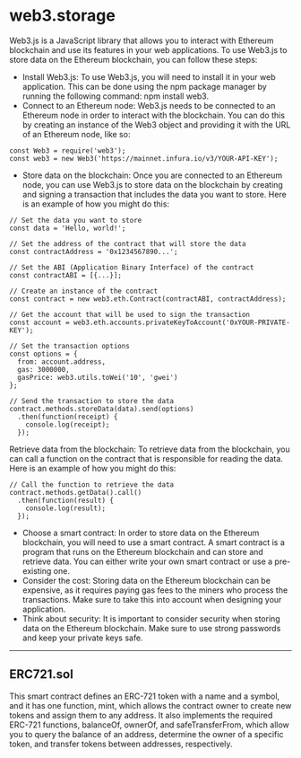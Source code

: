 # web3.storage

Web3.js is a JavaScript library that allows you to interact with Ethereum blockchain and use its features in your web applications. To use Web3.js to store data on the Ethereum blockchain, you can follow these steps:

- Install Web3.js: To use Web3.js, you will need to install it in your web application. This can be done using the npm package manager by running the following command: npm install web3.
- Connect to an Ethereum node: Web3.js needs to be connected to an Ethereum node in order to interact with the blockchain. You can do this by creating an instance of the Web3 object and providing it with the URL of an Ethereum node, like so:

```
const Web3 = require('web3');
const web3 = new Web3('https://mainnet.infura.io/v3/YOUR-API-KEY');
```

- Store data on the blockchain: Once you are connected to an Ethereum node, you can use Web3.js to store data on the blockchain by creating and signing a transaction that includes the data you want to store. Here is an example of how you might do this:

```
// Set the data you want to store
const data = 'Hello, world!';

// Set the address of the contract that will store the data
const contractAddress = '0x1234567890...';

// Set the ABI (Application Binary Interface) of the contract
const contractABI = [{...}];

// Create an instance of the contract
const contract = new web3.eth.Contract(contractABI, contractAddress);

// Get the account that will be used to sign the transaction
const account = web3.eth.accounts.privateKeyToAccount('0xYOUR-PRIVATE-KEY');

// Set the transaction options
const options = {
  from: account.address,
  gas: 3000000,
  gasPrice: web3.utils.toWei('10', 'gwei')
};

// Send the transaction to store the data
contract.methods.storeData(data).send(options)
  .then(function(receipt) {
    console.log(receipt);
  });
```

Retrieve data from the blockchain: To retrieve data from the blockchain, you can call a function on the contract that is responsible for reading the data. Here is an example of how you might do this:

```
// Call the function to retrieve the data
contract.methods.getData().call()
  .then(function(result) {
    console.log(result);
  });
```

- Choose a smart contract: In order to store data on the Ethereum blockchain, you will need to use a smart contract. A smart contract is a program that runs on the Ethereum blockchain and can store and retrieve data. You can either write your own smart contract or use a pre-existing one.
- Consider the cost: Storing data on the Ethereum blockchain can be expensive, as it requires paying gas fees to the miners who process the transactions. Make sure to take this into account when designing your application.
- Think about security: It is important to consider security when storing data on the Ethereum blockchain. Make sure to use strong passwords and keep your private keys safe.

------------------
ERC721.sol
------------------

This smart contract defines an ERC-721 token with a name and a symbol, and it has one function, mint, which allows the contract owner to create new tokens and assign them to any address. It also implements the required ERC-721 functions, balanceOf, ownerOf, and safeTransferFrom, which allow you to query the balance of an address, determine the owner of a specific token, and transfer tokens between addresses, respectively.
